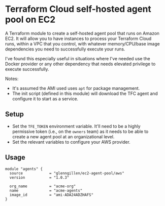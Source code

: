 # Terraform Cloud self-hosted agent pool on EC2

A Terraform module to create a self-hosted agent pool that runs
on Amazon EC2. It will allow you to have instances to process your 
Terraform Cloud runs, within a VPC that you control, with whatever 
memory/CPU/base image dependencies you need to successfully
execute your runs.

I've found this especially useful in situations where I've needed
use the Docker provider or any other dependency that needs
elevated privilege to execute successfully.

Notes:

* It's assumed the AMI used uses `apt` for package management.
* The init script (defined in this module) will download the TFC agent and configure it to start as a service.

## Setup

* Set the `TFE_TOKEN` environment variable. It'll need to be a highly permissive token (i.e., on the `owners` team) as it needs to be able to create a new agent pool at an organizational level.
* Set the relevant variables to configure your AWS provider.

## Usage

```hcl
module "agents" {
  source            = "glenngillen/ec2-agent-pool/aws"
  version           = "1.0.3"

  org_name          = "acme-org"
  name              = "acme-agents"
  image_id          = "ami-ADA24ADZHAFS"
}
```